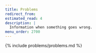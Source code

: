 ```yaml
---
title: Problems
redirect_from:
estimated_read: 4
description: |
  Information when something goes wrong.
menu_order: 2700
---
```


{% include problems/problems.md %}